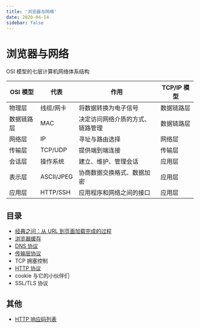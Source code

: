 ```yaml
---
title: '浏览器与网络'
date: 2020-04-14
sidebar: false
---
```


# 浏览器与网络

OSI 模型的七层计算机网络体系结构

| OSI 模型   | 代表       | 作用                             | TCP/IP 模型 |
| ---------- | ---------- | -------------------------------- | ----------- |
| 物理层     | 线缆/网卡  | 将数据转换为电子信号             | 数据链路层  |
| 数据链路层 | MAC        | 决定访问网络介质的方式、链路管理 | 数据链路层  |
| 网络层     | IP         | 寻址与路由选择                   | 网络层      |
| 传输层     | TCP/UDP    | 提供端到端连接                   | 传输层      |
| 会话层     | 操作系统   | 建立、维护、管理会话             | 应用层      |
| 表示层     | ASCII/JPEG | 协商数据交换格式、数据加密       | 应用层      |
| 应用层     | HTTP/SSH   | 应用程序和网络之间的接口         | 应用层      |

## 目录

- [经典之问：从 URL 到页面加载完成的过程](./from-url-to-loaded.md)
- [浏览器缓存](./cache.md)
- [DNS 协议](./dns.md)
- [传输层协议](./transport-layer-protocol.md)
- TCP 拥塞控制
- [HTTP 协议](./http.md)
- cookie 与它的小伙伴们
- SSL/TLS 协议

## 其他

- [HTTP 响应码列表](./response-code.md) <!-- sidebar未收录 -->
